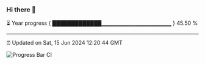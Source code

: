 ### Hi there 👋

⏳ Year progress { █████████████▁▁▁▁▁▁▁▁▁▁▁▁▁▁▁▁▁ } 45.50 %

---

⏰ Updated on Sat, 15 Jun 2024 12:20:44 GMT

![Progress Bar CI](https://github.com/liununu/liununu/workflows/Progress%20Bar%20CI/badge.svg)
